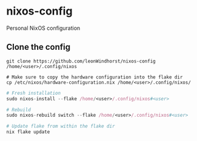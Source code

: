 # nixos-config

Personal NixOS configuration


## Clone the config

```
git clone https://github.com/leonWindhorst/nixos-config /home/<user>/.config/nixos
```

```
# Make sure to copy the hardware configuration into the flake dir
cp /etc/nixos/hardware-configuration.nix /home/<user>/.config/nixos/
```

```nix
# Fresh installation
sudo nixos-install --flake /home/<user>/.config/nixos#<user>
```

```nix
# Rebuild
sudo nixos-rebuild switch --flake /home/<user>/.config/nixos#<user>
```

```nix
# Update flake from within the flake dir
nix flake update
```
